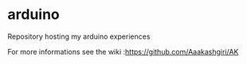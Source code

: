 # arduino

Repository hosting my arduino experiences

For more informations see the wiki :https://github.com/Aaakashgiri/AK
